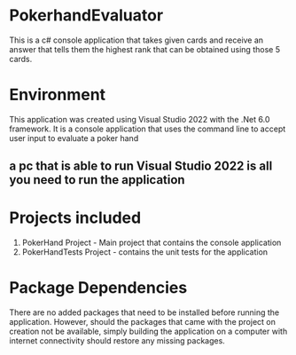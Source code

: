 # PokerhandEvaluator
This is a c# console application that takes given cards and receive an answer that tells them the highest rank that can be obtained using those 5 cards.

# Environment
This application was created using Visual Studio 2022 with the .Net 6.0 framework. It is a console application that uses the command line to accept user input
to evaluate a poker hand
## a pc that is able to run Visual Studio 2022 is all you need to run the application

# Projects included
1. PokerHand Project - Main project that contains the console application
2. PokerHandTests Project - contains the unit tests for the application

# Package Dependencies
There are no added packages that need to be installed before running the application. However, should the packages that came with the project on creation not be
available, simply building the application on a computer with internet connectivity should restore any missing packages.
